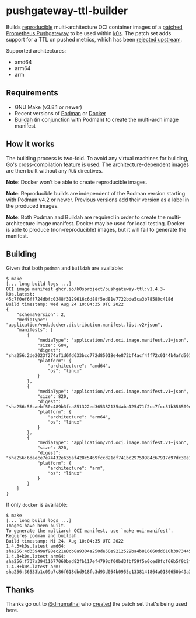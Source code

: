 # pushgateway-ttl-builder

Builds [reproducible] multi-architecture OCI container images of a
[patched][dinumathai-patches] [Prometheus Pushgateway] to be used within [k0s].
The patch set adds support for a TTL on pushed metrics, which has been [rejected
upstream][issue117].

Supported architectures:

* amd64
* arm64
* arm

[reproducible]: https://reproducible-builds.org/
[Prometheus Pushgateway]: https://prometheus.io/docs/instrumenting/pushing/
[dinumathai-patches]: https://github.com/prometheus/pushgateway/compare/v1.4.0...dinumathai:pushgateway:v1.4.0
[k0s]: https://k0sproject.io/
[issue117]: https://github.com/prometheus/pushgateway/issues/117

## Requirements

* GNU Make (v3.8.1 or newer)
* Recent versions of [Podman] or [Docker]
* [Buildah] (in conjunction with Podman) to create the multi-arch image manifest

[Podman]: https://podman.io/getting-started/installation
[Docker]: https://docs.docker.com/get-docker/
[Buildah]: https://github.com/containers/buildah/blob/main/install.md

## How it works

The building process is two-fold. To avoid any virtual machines for building,
Go's cross-compilation feature is used. The architecture-dependent images are
then built without any `RUN` directives.

**Note**: Docker won't be able to create reproducible images.

**Note**: Reproducible builds are independent of the Podman version starting
with Podman v4.2 or newer. Previous versions add their version as a label in the
produced images.

**Note**: Both Podman and Buildah are required in order to create the
multi-architecture image manifest. Docker may be used for local testing. Docker
is able to produce (non-reproducible) images, but it will fail to generate the
manifest.

## Building

Given that both `podman` and `buildah` are available:

```console
$ make
[... long build logs ...]
OCI image manifest ghcr.io/k0sproject/pushgateway-ttl:v1.4.3-k0s.latest: 45c7f0ef6ff724dbfc0348f3129616c6d88f5ed81e7722bde5ca3b78580c418d
Build timestamp: Wed Aug 24 10:04:35 UTC 2022
{
    "schemaVersion": 2,
    "mediaType": "application/vnd.docker.distribution.manifest.list.v2+json",
    "manifests": [
        {
            "mediaType": "application/vnd.oci.image.manifest.v1+json",
            "size": 684,
            "digest": "sha256:2de2023f274af1d6fd633bcc772d85018e4e872bf4acf4ff72c0144b4afd5015",
            "platform": {
                "architecture": "amd64",
                "os": "linux"
            }
        },
        {
            "mediaType": "application/vnd.oci.image.manifest.v1+json",
            "size": 820,
            "digest": "sha256:56caebf50c489b3fea851322ed3653821354aba125471f2cc7fcc51b356509eb",
            "platform": {
                "architecture": "arm64",
                "os": "linux"
            }
        },
        {
            "mediaType": "application/vnd.oci.image.manifest.v1+json",
            "size": 820,
            "digest": "sha256:6daece7e74432e635af428c5469fccd21df741bc29759984c67917d97dc30e3f",
            "platform": {
                "architecture": "arm",
                "os": "linux"
            }
        }
    ]
}
```

If only `docker` is available:

```console
$ make
[... long build logs ...]
Images have been built.
To generate the multiarch OCI manifest, use `make oci-manifest`. Requires podman and buildah.
Build timestamp: Mi 24. Aug 10:04:35 UTC 2022
1.4.3+k0s.latest amd64: sha256:4d35949af98ec21e8cb8a9304a250de50e9212529ba4b816660dd610b3973445
1.4.3+k0s.latest arm64: sha256:f737a39411677060bad82fb117ef4799df00bd3fbf59f5e0ced8fcf66b5f9b2f
1.4.3+k0s.latest arm: sha256:36533b1c09a7c86f618dbd918fc3d93d054b0955e1338141864a0180650b49a3
```

## Thanks

Thanks go out to [@dinumathai] who [created][pushgateway-ttl] the patch
set that's being used here.

[@dinumathai]: https://github.com/dinumathai
[pushgateway-ttl]: https://github.com/dinumathai/pushgateway/releases/tag/v1.4.0
